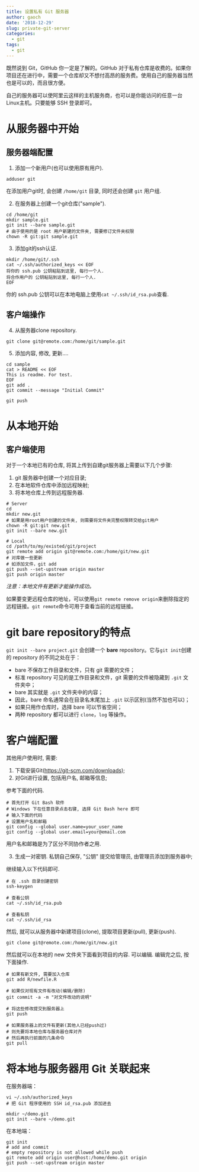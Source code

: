 ```yaml
---
title: 设置私有 Git 服务器
author: gaoch
date: '2018-12-29'
slug: private-git-server
categories:
  - git
tags:
  - git
---
```


既然说到 Git，GitHub 你一定是了解的。GitHub 对于私有仓库是收费的。如果你项目还在进行中，需要一个仓库却又不想付高昂的服务费。使用自己的服务器当然也是可以的，而且很方便。

自己的服务器可以使阿里云这样的主机服务商，也可以是你能访问的任意一台Linux主机。只要能够 SSH 登录即可。

# 从服务器中开始

## 服务器端配置

1. 添加一个新用户(也可以使用原有用户).

```{bash}
adduser git
```

在添加用户git时, 会创建 `/home/git` 目录, 同时还会创建 `git` 用户组.

2. 在服务器上创建一个git仓库("sample").

```{bash}
cd /home/git
mkdir sample.git
git init --bare sample.git
# 由于使用的是 root 用户新建的文件夹, 需要修订文件夹权限
chown -R git:git sample.git
```

3. 添加git的ssh认证.

```{bash}
mkdir /home/git/.ssh
cat ~/.ssh/authorized_keys << EOF
将你的 ssh.pub 公钥粘贴到这里, 每行一个人.
将合作用户的 公钥粘贴到这里, 每行一个人.
EOF
```

你的 ssh.pub 公钥可以在本地电脑上使用`cat ~/.ssh/id_rsa.pub`查看.

## 客户端操作

4. 从服务器clone repository.

```{bash}
git clone git@remote.com:/home/git/sample.git
```
5. 添加内容, 修改, 更新....

```{bash}
cd sample
cat > README << EOF
This is readme. For test.
EOF
git add .
git commit --message "Initial Commit"

git push
```

# 从本地开始

## 客户端使用

对于一个本地已有的仓库, 将其上传到自建git服务器上需要以下几个步骤:

1. git 服务器中创建一个对应目录;
2. 在本地软件仓库中添加远程映射;
3. 将本地仓库上传到远程服务器.


```{bash}
# Server
cd
mkdir new.git
# 如果是用root用户创建的文件夹, 则需要将文件夹完整权限转交给git用户
chown -R git:git new.git
git init --bare new.git

# Local
cd /path/to/my/existed/git/project
git remote add origin git@remote.com:/home/git/new.git
# 对库做一些更新
# 如添加文件，git add
git push --set-upstream origin master
git push origin master
```

*注意：本地文件有更新才能操作成功。*

如果要变更远程仓库的地址，可以使用`git remote remove origin`来删除指定的远程链接。`git remote`命令可用于查看当前的远程链接。

# git bare repository的特点

`git init --bare project.git` 会创建一个 **bare** repository。它与`git init`创建的 repository 的不同之处在于：

- bare 不保存工作目录和文件，只有 git 需要的文件；
- 标准 repository 可见的是工作目录和文件，git 需要的文件被隐藏到 `.git` 文件夹中；
- bare 其实就是 `.git` 文件夹中的内容；
- 因此，bare 命名通常会在目录名末尾加上 `.git` 以示区别(当然不加也可以)；
- 如果只用作仓库时，选择 bare 可以节省空间；
- 两种 repository 都可以进行 `clone`，`log` 等操作。

# 客户端配置

其他用户使用时, 需要:
1. 下载安装Git(https://git-scm.com/downloads);
2. 对Git进行设置, 包括用户名, 邮箱等信息;

参考下面的代码.

```{bash}
# 首先打开 Git Bash 软件
# Windows 下在任意目录点击右键, 选择 Git Bash here 即可
# 输入下面的代码
# 设置用户名和邮箱
git config --global user.name=your_user_name
git config --global user.email=your@email.com
```

用户名和邮箱是为了区分不同协作者之用.

3. 生成一对密钥. 私钥自己保存,  "公钥" 提交给管理员, 由管理员添加到服务器中;

继续输入以下代码即可.

```{bash}
# 在 .ssh 目录创建密钥
ssh-keygen

# 查看公钥
cat ~/.ssh/id_rsa.pub

# 查看私钥
cat ~/.ssh/id_rsa
```

然后, 就可以从服务器中新建项目(clone), 提取项目更新(pull), 更新(push).

```{bash}
git clone git@remote.com:/home/git/new.git
```

然后就可以在本地的 new 文件夹下面看到项目的内容. 可以编辑. 编辑完之后, 按下面操作.

```{bash}
# 如果有新文件, 需要加入仓库
git add R/newfile.R

# 如果仅对现有文件有改动(编辑/删除)
git commit -a -m "对文件改动的说明"

# 将这些修改提交到服务器上
git push

# 如果服务器上的文件有更新(其他人已经push过)
# 则先要将本地仓库与服务器仓库对齐
# 然后再执行前面的几条命令
git pull
```

# 将本地与服务器用 Git 关联起来

在服务器端：


```
vi ~/.ssh/authorized_keys
# 把 Git 程序使用的 SSH id_rsa.pub 添加进去

mkdir ~/demo.git
git init --bare ~/demo.git
```

在本地端：


```
git init
# add and commit
# empty repository is not allowed while push
git remote add origin user@host:/home/demo.git origin
git push --set-upstream origin master
```
